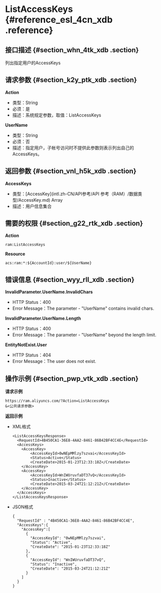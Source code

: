 # ListAccessKeys {#reference_esl_4cn_xdb .reference}

## 接口描述 {#section_whn_4tk_xdb .section}

列出指定用户的AccessKeys

## 请求参数 {#section_k2y_ptk_xdb .section}

**Action**

-   类型：String
-   必须：是
-   描述：系统规定参数，取值：ListAccessKeys

**UserName**

-   类型：String
-   必须：否
-   描述：指定用户，子帐号访问时不提供此参数则表示列出自己的AccessKeys。

## 返回参数 {#section_vnl_h5k_xdb .section}

**AccessKeys**

-   类型：[AccessKey](intl.zh-CN/API参考/API 参考（RAM）/数据类型/AccessKey.md) Array
-   描述：用户信息集合

## 需要的权限 {#section_g22_rtk_xdb .section}

**Action**

```
ram:ListAccessKeys
```

**Resource**

```
acs:ram:*:${AccountId}:user/${UserName}
```

## 错误信息 {#section_wyy_rll_xdb .section}

**InvalidParameter.UserName.InvalidChars**

-   HTTP Status：400
-   Error Message：The parameter - "UserName" contains invalid chars.

**InvalidParameter.UserName.Length**

-   HTTP Status：400
-   Error Message：The parameter - "UserName" beyond the length limit.

**EntityNotExist.User**

-   HTTP Status：404
-   Error Message：The user does not exist.

## 操作示例 {#section_pwp_vtk_xdb .section}

**请求示例**

```
https://ram.aliyuncs.com/?Action=ListAccessKeys
&<公共请求参数>
```

**返回示例**

-   XML格式

    ```
    <ListAccessKeysResponse>
      <RequestId>4B450CA1-36E8-4AA2-8461-86B42BF4CC4E</RequestId>
      <AccessKeys>
        <AccessKey>
            <AccessKeyId>0wNEpMMlzy7szvai</AccessKeyId>
            <Status>Active</Status>
            <CreateDate>2015-01-23T12:33:18Z</CreateDate>
        </AccessKey>
        <AccessKey>
            <AccessKeyId>WnIWUruvfaDT37vQ</AccessKeyId>
            <Status>Inactive</Status>
            <CreateDate>2015-03-24T21:12:21Z</CreateDate>
        </AccessKey>
      </AccessKeys>
    </ListAccessKeysResponse>
    ```

-   JSON格式

    ```
    {
      "RequestId" : "4B450CA1-36E8-4AA2-8461-86B42BF4CC4E",
      "AccessKeys":{
        "AccessKey":[
          {
            "AccessKeyId": "0wNEpMMlzy7szvai",
            "Status": "Active",
            "CreateDate": "2015-01-23T12:33:18Z"
          },
          {
            "AccessKeyId": "WnIWUruvfaDT37vQ",
            "Status": "Inactive",
            "CreateDate": "2015-03-24T21:12:21Z"
          }
        ]
      }
    }
    ```


